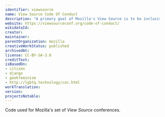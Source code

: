 ```yaml
---
identifier: viewsource
name: View Source Code Of Conduct
description: "A primary goal of Mozilla's View Source is to be inclusive to the largest number of participants, with the most varied and diverse backgrounds possible."
website: https://viewsourceconf.org/code-of-conduct/
wikidataId:
creator:
maintainer:
parentOrganization: mozilla
creativeWorkStatus: published
archivedAt:
license: CC-BY-SA-3.0
creditText:
isBasedOn:
- citizen
- django
- geekfeminism
- http://lgbtq.technology/coc.html
workTranslation:
version:
projectsNotable:
---
```


Code used for Mozilla's set of *View Source* conferences.